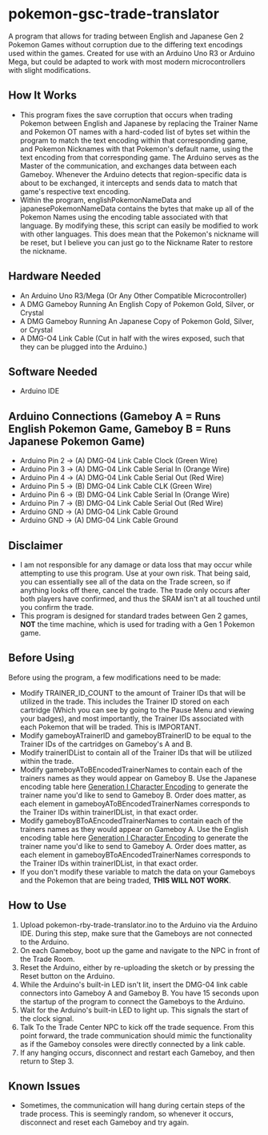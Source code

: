 # pokemon-gsc-trade-translator
A program that allows for trading between English and Japanese Gen 2 Pokemon Games without corruption due to the differing text encodings used within the games. Created for use with an Arduino Uno R3 or Arduino Mega, but could be adapted to work with most modern microcontrollers with slight modifications.

## How It Works
- This program fixes the save corruption that occurs when trading Pokemon between English and Japanese by replacing the Trainer Name and Pokemon OT names with a hard-coded list of bytes set within the program to match the text encoding within that corresponding game, and Pokemon Nicknames with that Pokemon's default name, using the text encoding from that corresponding game. The Arduino serves as the Master of the communication, and exchanges data between each Gameboy. Whenever the Arduino detects that region-specific data is about to be exchanged, it intercepts and sends data to match that game's respective text encoding.  
- Within the program, englishPokemonNameData and japanesePokemonNameData contains the bytes that make up all of the Pokemon Names using the encoding table associated with that language. By modifying these, this script can easily be modified to work with other languages. This does mean that the Pokemon's nickname will be reset, but I believe you can just go to the Nickname Rater to restore the nickname.

## Hardware Needed
- An Arduino Uno R3/Mega (Or Any Other Compatible Microcontroller)  
- A DMG Gameboy Running An English Copy of Pokemon Gold, Silver, or Crystal
- A DMG Gameboy Running An Japanese Copy of Pokemon Gold, Silver, or Crystal  
- A DMG-O4 Link Cable (Cut in half with the wires exposed, such that they can be plugged into the Arduino.)  

## Software Needed
- Arduino IDE

## Arduino Connections (Gameboy A = Runs English Pokemon Game, Gameboy B = Runs Japanese Pokemon Game)
- Arduino Pin 2 -> (A) DMG-04 Link Cable Clock (Green Wire)  
- Arduino Pin 3 -> (A) DMG-04 Link Cable Serial In (Orange Wire)  
- Arduino Pin 4 -> (A) DMG-04 Link Cable Serial Out (Red Wire)  
- Arduino Pin 5 -> (B) DMG-04 Link Cable CLK (Green Wire)  
- Arduino Pin 6 -> (B) DMG-04 Link Cable Serial In (Orange Wire)  
- Arduino Pin 7 -> (B) DMG-04 Link Cable Serial Out (Red Wire)  
- Arduino GND -> (A) DMG-04 Link Cable Ground  
- Arduino GND -> (A) DMG-04 Link Cable Ground  

## Disclaimer
- I am not responsible for any damage or data loss that may occur while attempting to use this program. Use at your own risk. That being said, you can essentially see all of the data on the Trade screen, so if anything looks off there, cancel the trade. The trade only occurs after both players have confirmed, and thus the SRAM isn't at all touched until you confirm the trade.
- This program is designed for standard trades between Gen 2 games, **NOT** the time machine, which is used for trading with a Gen 1 Pokemon game.

## Before Using
Before using the program, a few modifications need to be made:  
- Modify TRAINER_ID_COUNT to the amount of Trainer IDs that will be utilized in the trade. This includes the Trainer ID stored on each cartridge (Which you can see by going to the Pause Menu and viewing your badges), and most importantly, the Trainer IDs associated with each Pokemon that will be traded. This is IMPORTANT.
- Modify gameboyATrainerID and gameboyBTrainerID to be equal to the Trainer IDs of the cartridges on Gameboy's A and B.  
- Modify trainerIDList to contain all of the Trainer IDs that will be utilized within the trade.  
- Modify gameboyAToBEncodedTrainerNames to contain each of the trainers names as they would appear on Gameboy B. Use the Japanese encoding table here [Generation I Character Encoding](https://bulbapedia.bulbagarden.net/wiki/Character_encoding_(Generation_I)) to generate the trainer name you'd like to send to Gameboy B. Order does matter, as each element in gameboyAToBEncodedTrainerNames corresponds to the Trainer IDs within trainerIDList, in that exact order.  
- Modify gameboyBToAEncodedTrainerNames to contain each of the trainers names as they would appear on Gameboy A. Use the English encoding table here [Generation I Character Encoding](https://bulbapedia.bulbagarden.net/wiki/Character_encoding_(Generation_I)) to generate the trainer name you'd like to send to Gameboy A. Order does matter, as each element in gameboyBToAEncodedTrainerNames corresponds to the Trainer IDs within trainerIDList, in that exact order.  
- If you don't modify these variable to match the data on your Gameboys and the Pokemon that are being traded, **THIS WILL NOT WORK**.

## How to Use
1. Upload pokemon-rby-trade-translator.ino to the Arduino via the Arduino IDE. During this step, make sure that the Gameboys are not connected to the Arduino.  
2. On each Gameboy, boot up the game and navigate to the NPC in front of the Trade Room.  
3. Reset the Arduino, either by re-uploading the sketch or by pressing the Reset button on the Arduino.  
4. While the Arduino's built-in LED isn't lit, insert the DMG-04 link cable connectors into Gameboy A and Gameboy B. You have 15 seconds upon the startup of the program to connect the Gameboys to the Arduino.  
5. Wait for the Arduino's built-in LED to light up. This signals the start of the clock signal.  
6. Talk To the Trade Center NPC to kick off the trade sequence. From this point forward, the trade communication should mimic the functionality as if the Gameboy consoles were directly connected by a link cable.  
7. If any hanging occurs, disconnect and restart each Gameboy, and then return to Step 3.  

## Known Issues
- Sometimes, the communication will hang during certain steps of the trade process. This is seemingly random, so whenever it occurs, disconnect and reset each Gameboy and try again.

